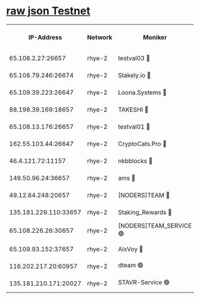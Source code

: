 
[raw json Testnet](https://rpc-check.quickt.stavr.tech/quickt/rpc-quickt-result.json)
=


<table><tr><th>IP-Address</th><th>Network</th><th>Moniker</th><th>Latest Block Height</th><th>Earliest Block Height</th><th>Catching Up</th><th>Tx Index</th><th>Voting Power</th><th>Scan Time</th></tr><tr><td>65.108.2.27:26657</td><td>rhye-2</td><td>testval03 🔴</td><td>1337687</td><td>1</td><td>False</td><td>on</td><td>11002050</td><td>2024-03-20T11:20:23.903006498UTC</td></tr><tr><td>65.108.79.246:26674</td><td>rhye-2</td><td>Stakely.io 🔴</td><td>1337687</td><td>1</td><td>False</td><td>on</td><td>10010</td><td>2024-03-20T11:20:24.235593438UTC</td></tr><tr><td>65.109.39.223:26647</td><td>rhye-2</td><td>Loona.Systems 🔴</td><td>1337688</td><td>1</td><td>False</td><td>off</td><td>86949</td><td>2024-03-20T11:20:29.219129549UTC</td></tr><tr><td>88.198.39.169:18657</td><td>rhye-2</td><td>TAKESHI 🔴</td><td>1337688</td><td>1</td><td>False</td><td>off</td><td>40542</td><td>2024-03-20T11:20:29.757338519UTC</td></tr><tr><td>65.108.13.176:26657</td><td>rhye-2</td><td>testval01 🔴</td><td>1337688</td><td>1</td><td>False</td><td>on</td><td>13082010</td><td>2024-03-20T11:20:30.386654207UTC</td></tr><tr><td>162.55.103.44:26647</td><td>rhye-2</td><td>CryptoCats.Pro 🔴</td><td>1337694</td><td>1</td><td>False</td><td>off</td><td>9999</td><td>2024-03-20T11:21:02.073713326UTC</td></tr><tr><td>46.4.121.72:11157</td><td>rhye-2</td><td>nkbblocks 🔴</td><td>1337685</td><td>70101</td><td>False</td><td>off</td><td>81084</td><td>2024-03-20T11:20:17.099722548UTC</td></tr><tr><td>149.50.96.24:36657</td><td>rhye-2</td><td>ams 🔴</td><td>1337691</td><td>133501</td><td>False</td><td>on</td><td>10732</td><td>2024-03-20T11:20:45.546853836UTC</td></tr><tr><td>49.12.84.248:20657</td><td>rhye-2</td><td>[NODERS]TEAM 🔴</td><td>1337690</td><td>146001</td><td>False</td><td>on</td><td>59690</td><td>2024-03-20T11:20:43.184137399UTC</td></tr><tr><td>135.181.229.110:33657</td><td>rhye-2</td><td>Staking_Rewards 🔴</td><td>1337688</td><td>149101</td><td>False</td><td>on</td><td>9900</td><td>2024-03-20T11:20:29.541168175UTC</td></tr><tr><td>65.108.226.26:30657</td><td>rhye-2</td><td>[NODERS]TEAM_SERVICE 🟢</td><td>1337688</td><td>241501</td><td>False</td><td>on</td><td>0</td><td>2024-03-20T11:20:30.074170452UTC</td></tr><tr><td>65.109.93.152:37657</td><td>rhye-2</td><td>AlxVoy 🔴</td><td>1337686</td><td>315173</td><td>False</td><td>on</td><td>150351</td><td>2024-03-20T11:20:21.546558151UTC</td></tr><tr><td>116.202.217.20:60957</td><td>rhye-2</td><td>dteam 🟢</td><td>1337687</td><td>1334001</td><td>False</td><td>on</td><td>0</td><td>2024-03-20T11:20:26.865551304UTC</td></tr><tr><td>135.181.210.171:20027</td><td>rhye-2</td><td>STAVR-Service 🟢</td><td>1337690</td><td>1336501</td><td>False</td><td>on</td><td>0</td><td>2024-03-20T11:20:40.900549830UTC</td></tr></table>